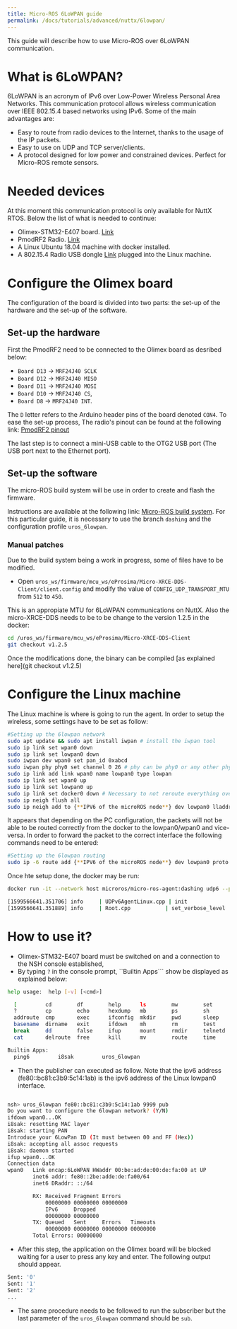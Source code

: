 ```yaml
---
title: Micro-ROS 6LoWPAN guide
permalink: /docs/tutorials/advanced/nuttx/6lowpan/
---
```

This guide will describe how to use Micro-ROS over 6LoWPAN communication.

# What is 6LoWPAN?

6LoWPAN is an acronym of IPv6 over Low-Power Wireless Personal Area Networks.
This communication protocol allows wireless communication over IEEE 802.15.4 based networks using IPv6. 
Some of the main advantages are:

- Easy to route from radio devices to the Internet, thanks to the usage of the IP packets.
- Easy to use on UDP and TCP server/clients.
- A protocol designed for low power and constrained devices. Perfect for Micro-ROS remote sensors.

# Needed devices

At this moment this communication protocol is only available for NuttX RTOS. 
Below the list of what is needed to continue:

- Olimex-STM32-E407 board. [Link](https://www.olimex.com/Products/ARM/ST/STM32-E407/open-source-hardware)
- PmodRF2 Radio. [Link](https://store.digilentinc.com/pmod-rf2-ieee-802-15-rf-transceiver/)
- A Linux Ubuntu 18.04 machine with docker installed.
- A 802.15.4 Radio USB dongle [Link](http://shop.sysmocom.de/products/atusb) plugged into the Linux machine.

# Configure the Olimex board

The configuration of the board is divided into two parts: the set-up of the hardware and the set-up of the software.

## Set-up the hardware

First the PmodRF2 need to be connected to the Olimex board as desribed below:

- `Board D13` -> `MRF24J40 SCLK`
- `Board D12` -> `MRF24J40 MISO`
- `Board D11` -> `MRF24J40 MOSI`
- `Board D10` -> `MRF24J40 CS`,
- `Board D8` -> `MRF24J40 INT`.

The ``D`` letter refers to the Arduino header pins of the board denoted ``CON4``.
To ease the set-up process, The radio's pinout can be found at the following link: [PmodRF2 pinout](https://reference.digilentinc.com/reference/pmod/pmodrf2/start)

The last step is to connect a mini-USB cable to the OTG2 USB port (The USB port next to the Ethernet port).

## Set-up the software

The micro-ROS build system will be use in order to create and flash the
firmware.

Instructions are available at the following link: [Micro-ROS build system](https://github.com/micro-ROS/micro-ros-build/blob/dashing/micro_ros_setup/README.md).
For this particular guide, it is necessary to use the branch ``dashing`` and the configuration profile ``uros_6lowpan``.

### Manual patches

Due to the build system being a work in progress, some of files have to be
modified.

- Open ``uros_ws/firmware/mcu_ws/eProsima/Micro-XRCE-DDS-Client/client.config`` and modify the value of ``CONFIG_UDP_TRANSPORT_MTU`` from ``512`` to ``450``.

This is an appropiate MTU for 6LoWPAN communications on NuttX.
Also the micro-XRCE-DDS needs to be to be change to the version 1.2.5 in the docker:

```bash
cd /uros_ws/firmware/mcu_ws/eProsima/Micro-XRCE-DDS-Client
git checkout v1.2.5
```

Once the modifications done, the binary can be compiled [as explained here](git checkout v1.2.5)

# Configure the Linux machine

The Linux machine is where is going to run the agent.
In order to setup the wireless, some settings have to be set as follow:

```bash
#Setting up the 6lowpan network
sudo apt update && sudo apt install iwpan # install the iwpan tool
sudo ip link set wpan0 down
sudo ip link set lowpan0 down
sudo iwpan dev wpan0 set pan_id 0xabcd
sudo iwpan phy phy0 set channel 0 26 # phy can be phy0 or any other phyN where N [0,1,2,3,4,5,6,7,8,9,10,...]
sudo ip link add link wpan0 name lowpan0 type lowpan
sudo ip link set wpan0 up
sudo ip link set lowpan0 up
sudo ip link set docker0 down # Necessary to not reroute everything over the docker and use the lowpan0
sudo ip neigh flush all
sudo ip neigh add to {**IPV6 of the microROS node**} dev lowpan0 lladdr {**HW 802.15.4 of the micro-controller**} # repeat it for all the device
```

It appears that depending on the PC configuration, the packets will not be able to be routed correctly from the docker to the lowpan0/wpan0 and vice-versa.
In order to forward the packet to the correct interface the following commands need to be entered: 

```bash
#Setting up the 6lowpan routing
sudo ip -6 route add {**IPV6 of the microROS node**} dev lowpan0 proto kernel metric 50 pref medium
```

Once hte setup done, the docker may be run:
```bash
docker run -it --network host microros/micro-ros-agent:dashing udp6 --port 9999  -v6

[1599566641.351706] info     | UDPv6AgentLinux.cpp | init                     | running...             | port: 9999
[1599566641.351889] info     | Root.cpp           | set_verbose_level        | logger setup           | verbose_level: 6

```

# How to use it?

- Olimex-STM32-E407 board must be switched on and a connection to the NSH
  console established,
- By typing ``?`` in the console prompt, ``Builtin Apps``` show be displayed as
  explained below:

```bash
help usage:  help [-v] [<cmd>]

  [         cd        df        help      ls        mw        set       true      
  ?         cp        echo      hexdump   mb        ps        sh        uname     
  addroute  cmp       exec      ifconfig  mkdir     pwd       sleep     umount    
  basename  dirname   exit      ifdown    mh        rm        test      unset     
  break     dd        false     ifup      mount     rmdir     telnetd   usleep    
  cat       delroute  free      kill      mv        route     time      xd        

Builtin Apps:
  ping6         i8sak         uros_6lowpan 

```
 - Then the publisher can executed as follow. Note that the ipv6 address (fe80::bc81:c3b9:5c14:1ab) is the
   ipv6 address of the Linux lowpan0 interface.


```bash

nsh> uros_6lowpan fe80::bc81:c3b9:5c14:1ab 9999 pub
Do you want to configure the 6lowpan network? (Y/N)
ifdown wpan0...OK
i8sak: resetting MAC layer
i8sak: starting PAN
Introduce your 6LowPan ID (It must between 00 and FF (Hex))
i8sak: accepting all assoc requests
i8sak: daemon started
ifup wpan0...OK
Connection data
wpan0   Link encap:6LoWPAN HWaddr 00:be:ad:de:00:de:fa:00 at UP
        inet6 addr: fe80::2be:adde:de:fa00/64
        inet6 DRaddr: ::/64

        RX: Received Fragment Errors  
            00000000 00000000 00000000
            IPv6     Dropped 
            00000000 00000000
        TX: Queued   Sent     Errors   Timeouts
            00000000 00000000 00000000 00000000
        Total Errors: 00000000
```
- After this step, the application on the Olimex board will be blocked waiting
  for a user to press any key and enter. The following output should appear.

```bash
Sent: '0'
Sent: '1'
Sent: '2'
...
```

- The same procedure needs to be followed to run the subscriber but the last
  parameter of the ``uros_6lowpan`` command should be ``sub``.
